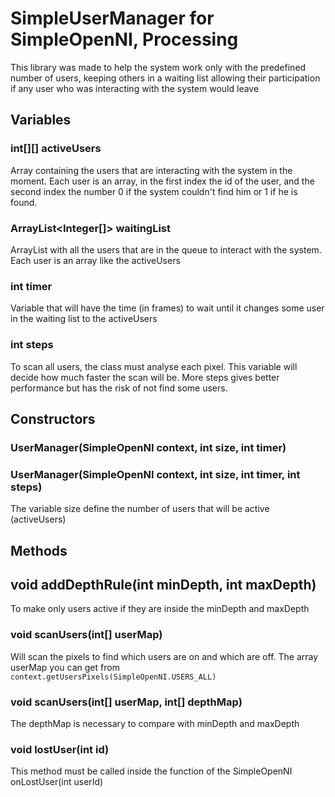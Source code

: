 # SimpleUserManager for SimpleOpenNI, Processing

This library was made ​​to help the system work only with the predefined number of users, keeping others in a waiting list allowing their participation if any user who was interacting with the system would leave

## Variables

### int[][] activeUsers

Array containing the users that are interacting with the system in the moment. Each user is an array, in the first index the id of the user, and the second index the number 0 if the system couldn't find him or 1 if he is found.

### ArrayList<Integer[]> waitingList

ArrayList with all the users that are in the queue to interact with the system. Each user is an array like the activeUsers

### int timer

Variable that will have the time (in frames) to wait until it changes some user in the waiting list to the activeUsers

### int steps

To scan all users, the class must analyse each pixel. This variable will decide how much faster the scan will be. More steps gives better performance but has the risk of not find some users.

## Constructors

### UserManager(SimpleOpenNI context, int size, int timer)

### UserManager(SimpleOpenNI context, int size, int timer, int steps)

The variable size define the number of users that will be active (activeUsers)

## Methods

## void addDepthRule(int minDepth, int maxDepth)

To make only users active if they are inside the minDepth and maxDepth

### void scanUsers(int[] userMap)

Will scan the pixels to find which users are on and which are off. The array userMap you can get from ```context.getUsersPixels(SimpleOpenNI.USERS_ALL)```

### void scanUsers(int[] userMap, int[] depthMap)

The depthMap is necessary to compare with minDepth and maxDepth

### void lostUser(int id)

This method must be called inside the function of the SimpleOpenNI onLostUser(int userId)
